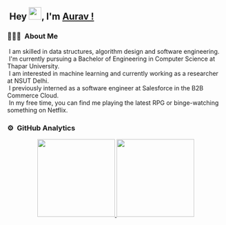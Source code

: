 <!--
Hey <img src="https://github.com/TheDudeThatCode/TheDudeThatCode/blob/master/Assets/Hi.gif" width="29">, I'm [Aurav !](https://linktr.ee/auravaces)

I'm a senior pursuing a Bachelor of Engineering in Computer Science and Engineering from Thapar University. I am skilled in data structures, algorithm design, and software engineering. If not learning something new, you can probably find me playing the latest RPG or binge-watching something on Netflix. Sometimes, I also feel inspired to go for a refreshing workout.

I am interested in machine learning and currently working as a researcher at NSUT Delhi. I previously interned as a software engineer at Salesforce, where I designed and developed innovative solutions for A/B Testing in the B2B Commerce Cloud. I am passionate about learning new technologies and creating immersive and engaging experiences for users. I am looking for opportunities to further enhance my skills and competencies.
-->

## &nbsp;Hey <img src="https://github.com/TheDudeThatCode/TheDudeThatCode/blob/master/Assets/Hi.gif" width="29">, I'm [Aurav !](https://linktr.ee/auravaces)

### 👨🏻‍💻 &nbsp;About Me

&nbsp;I am skilled in data structures, algorithm design and software engineering.\
&nbsp;I'm currently pursuing a Bachelor of Engineering in Computer Science at Thapar University.\
&nbsp;I am interested in machine learning and currently working as a researcher at NSUT Delhi.\
&nbsp;I previously interned as a software engineer at Salesforce in the B2B Commerce Cloud.\
&nbsp;In my free time, you can find me playing the latest RPG or binge-watching something on Netflix.

### ⚙️ &nbsp;GitHub Analytics

<p align="center">
<a href="https://github.com/AVS1508">
  <img height="180em" src="https://github-readme-stats-eight-theta.vercel.app/api?username=le-incroyable1-dev&show_icons=true&theme=vue-dark&include_all_commits=true&count_private=true" />
 
  <img height="180em" src="https://github-readme-stats-eight-theta.vercel.app/api/top-langs/?username=le-incroyable1-dev&layout=compact&exclude_lang=java+r&theme=vue-dark" />
</a>
</p>

<!--
<img src="https://github-readme-stats.vercel.app/api?username=le-incroyable1-dev&show_icons=true&locale=en&theme=slateorange" alt="le-incroyable1-dev" />

<br>

![GitHub Streak](https://github-readme-streak-stats.herokuapp.com?user=le-incroyable1-dev&theme=slateorange)

<br>

<img src="https://github-readme-stats.vercel.app/api/top-langs?username=le-incroyable1-dev&show_icons=true&locale=en&layout=compact&theme=slateorange" alt="le-incroyable1-dev" />
-->


<!-- [![Most Used Languages](https://github-readme-stats.vercel.app/api/top-langs/?username=le-incroyable1-dev&layout=compact&theme=midnight-purple)](https://github.com/le-incroyable1-dev/github-readme-stats)
 -->

<!---
le-incroyable1-dev/le-incroyable1-dev is a ✨ special ✨ repository because its `README.md` (this file) appears on your GitHub profile.
You can click the Preview link to take a look at your changes.
--->
